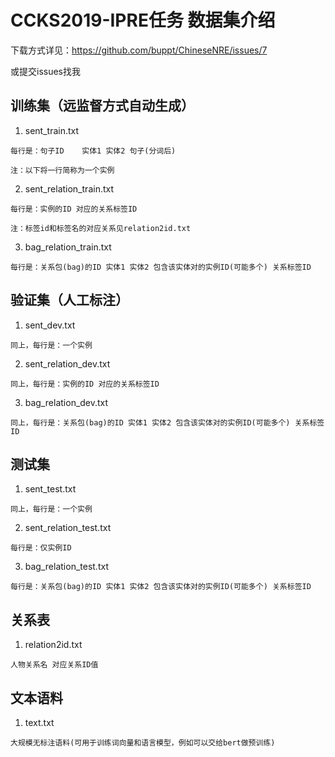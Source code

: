 # CCKS2019-IPRE任务 数据集介绍

下载方式详见：https://github.com/buppt/ChineseNRE/issues/7

或提交issues找我

## 训练集（远监督方式自动生成）
  1) sent_train.txt
     
    每行是：句子ID	实体1 实体2 句子(分词后)

    注：以下将一行简称为一个实例
	 
  2) sent_relation_train.txt
  
    每行是：实例的ID 对应的关系标签ID
	 
    注：标签id和标签名的对应关系见relation2id.txt
	 
  3) bag_relation_train.txt
  
    每行是：关系包(bag)的ID 实体1 实体2 包含该实体对的实例ID(可能多个) 关系标签ID
	 
## 验证集（人工标注）
  1) sent_dev.txt
  
    同上，每行是：一个实例
	 
  2) sent_relation_dev.txt
  
    同上，每行是：实例的ID 对应的关系标签ID
	 
  3) bag_relation_dev.txt
  
    同上，每行是：关系包(bag)的ID 实体1 实体2 包含该实体对的实例ID(可能多个) 关系标签ID
	 
## 测试集
  1) sent_test.txt
     
    同上，每行是：一个实例
	 
  2) sent_relation_test.txt
	 
    每行是：仅实例ID
	 
  3) bag_relation_test.txt
  
    每行是：关系包(bag)的ID 实体1 实体2 包含该实体对的实例ID(可能多个) 关系标签ID
	 
## 关系表
  1) relation2id.txt
  
    人物关系名 对应关系ID值

## 文本语料
  1) text.txt
  
    大规模无标注语料(可用于训练词向量和语言模型，例如可以交给bert做预训练)